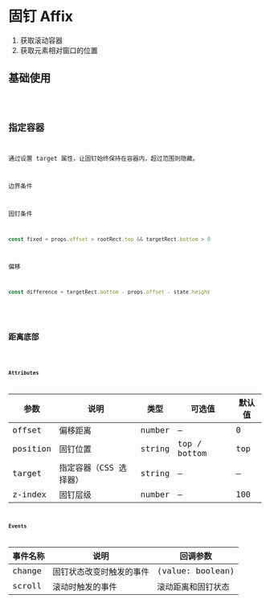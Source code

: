 # 固钉 Affix

1. 获取滚动容器
2. 获取元素相对窗口的位置

## 基础使用

<code src='./demos/basic.vue' />

## 指定容器

通过设置 target 属性，让固钉始终保持在容器内，超过范围则隐藏。

边界条件

固钉条件

```js
const fixed = props.offset > rootRect.top && targetRect.bottom > 0
```

偏移

```js
const difference = targetRect.bottom - props.offset - state.height
```

<code src="./demos/target.vue" />

## 距离底部

<code src='./demos/bottom.vue' />

### Attributes

| 参数     | 说明                   | 类型   | 可选值       | 默认值 |
| -------- | ---------------------- | ------ | ------------ | ------ |
| offset   | 偏移距离               | number | —            | 0      |
| position | 固钉位置               | string | top / bottom | top    |
| target   | 指定容器（CSS 选择器） | string | —            | —      |
| z-index  | 固钉层级               | number | —            | 100    |

### Events

| 事件名称 | 说明                     | 回调参数           |
| -------- | ------------------------ | ------------------ |
| change   | 固钉状态改变时触发的事件 | (value: boolean)   |
| scroll   | 滚动时触发的事件         | 滚动距离和固钉状态 |

